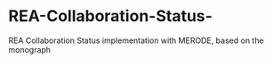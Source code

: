 # REA-Collaboration-Status-
REA Collaboration Status implementation with MERODE, based on the monograph
